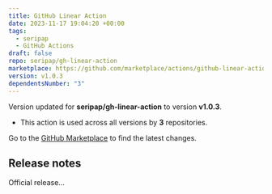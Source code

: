 ```yaml
---
title: GitHub Linear Action
date: 2023-11-17 19:04:20 +00:00
tags:
  - seripap
  - GitHub Actions
draft: false
repo: seripap/gh-linear-action
marketplace: https://github.com/marketplace/actions/github-linear-action
version: v1.0.3
dependentsNumber: "3"
---
```



Version updated for **seripap/gh-linear-action** to version **v1.0.3**.
- This action is used across all versions by **3** repositories.

Go to the [GitHub Marketplace](https://github.com/marketplace/actions/github-linear-action) to find the latest changes.

## Release notes

Official release...
